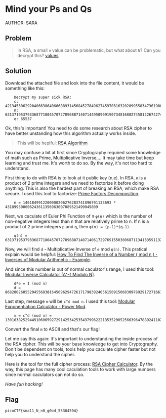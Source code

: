 # Mind your Ps and Qs
AUTHOR: SARA
## Problem
> In RSA, a small `e` value can be problematic, but what about `N`? Can you decrypt this? [values](https://github.com/Henry1601/PicoCTF-Writeup/blob/main/Cryptography/Mind%20your%20Ps%20and%20Qs/values)
## Solution
Download the attached file and look into the file content, it would be something like this:
```
	Decrypt my super sick RSA:
	c: 421345306292040663864066688931456845278496274597031632020995583473619804626233684
	n: 631371953793368771804570727896887140714495090919073481680274581226742748040342637
	e: 65537
```
Ok, this's important! You need to do some research about RSA cipher to have better unstanding how this algorithm actually works inside.

> This will be heplful: [RSA Algorithm](https://www.di-mgt.com.au/rsa_alg.html)

You may confuse a bit at first since Cryptography required some knowledge of math such as Prime, Multiplicative Inverse,... It may take time but keep learning and trust me. It's worth to do so. By the way, it's not too hard to understand.

First thing to do with RSA is to look at it public key (n,e). In RSA, `n` is a product of 2 prime integers and we need to factorize it before doing anything. This is also the hardest part of breaking an RSA, which make RSA secure. I used this tool to factorize: [Prime Factors Decomposition](https://www.dcode.fr/prime-factors-decomposition).
```
	n = 1461849912200000206276283741896701133693 * 431899300006243611356963607089521499045809
```
Next, we caculate of Euler Phi Function of n `φ(n)` which is the number of non-negative integers less than n that are relatively prime to n. If n is a product of 2 prime integers `p` and `q`, then `φ(n) = (p-1)*(q-1)`.
```
	φ(n) = 631371953793368771804570727896887140714061729769155038068711341335911329840163136
```
Now, we will find `d` - Multiplicative Inverse of `e` mod `φ(n)`. This pratical explain would be helpful: [How To Find The Inverse of a Number ( mod n ) - Inverses of Modular Arithmetic - Example](https://www.youtube.com/watch?v=shaQZg8bqUM).

And since this number is out of normal caculator's range, I used this tool: [Modular Inverse Calculator (A^-1 Modulo N)](https://www.dcode.fr/modular-inverse).
```
	d*e = 1 (mod n)
	d = 86820026055294556838164569629472617179839240561509150603097892917271661878321409
```
Last step, message `m` will be `c^d mod n`. I used this tool: [Modular Exponentiation Calculator - Power Mod](https://www.dcode.fr/modular-exponentiation).
```
	m = c^d (mod n) = 13016382529449106065927291425342535437996222135352905256639647889241102700065917
```
Convert the final `m` to ASCII and that's our flag!

Let me say this again: It's important to understanding the inside process of the RSA cipher. This will be your base knowledge to get into Cryptography. Don't be dependent on tools, tools help you caculate cipher faster but not help you to understand the cipher.

Here is the tool for the full cipher process: [RSA Cipher Calculator](https://www.dcode.fr/rsa-cipher). By the way, this page has many cool caculation tools to work with large numbers since normal caculators can not do so.

*Have fun hacking!*
## Flag
`picoCTF{sma11_N_n0_g0od_55304594}`

